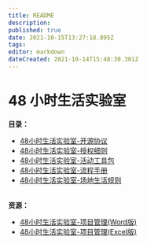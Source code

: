 ```yaml
---
title: README
description: 
published: true
date: 2021-10-15T13:27:18.895Z
tags: 
editor: markdown
dateCreated: 2021-10-14T15:48:30.301Z
---
```


# 48 小时生活实验室

**目录：**
- [48小时生活实验室-开源协议](48小时生活实验室-开源协议.md)
- [48小时生活实验室-授权细则](48小时生活实验室-授权细则.md)
- [48小时生活实验室-活动工具包](48小时生活实验室-活动工具包.md)
- [48小时生活实验室-流程手册](48小时生活实验室-流程手册.md)
- [48小时生活实验室-场地生活规则](48小时生活实验室-场地生活规则.md)
<br><br>

**资源：**

- [48小时生活实验室-项目管理(Word版)](assets/48小时生活实验室-项目管理.docx)
- [48小时生活实验室-项目管理(Excel版)](assets/48小时生活实验室-项目管理.xlsx)
